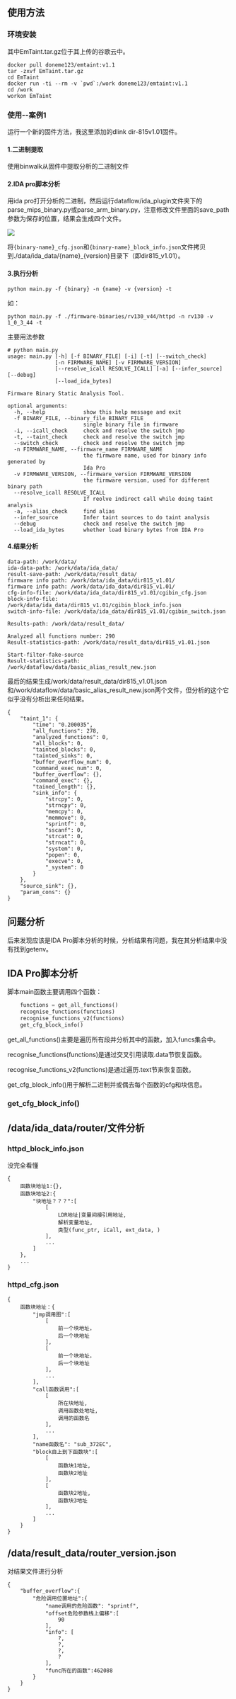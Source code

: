 ## 使用方法
### 环境安装
其中EmTaint.tar.gz位于其上传的谷歌云中。
```
docker pull doneme123/emtaint:v1.1
tar -zxvf EmTaint.tar.gz
cd EmTaint
docker run -ti --rm -v `pwd`:/work doneme123/emtaint:v1.1
cd /work
workon EmTaint
```

### 使用--案例1
运行一个新的固件方法，我这里添加的dlink dir-815v1.01固件。

#### 1.二进制提取
使用binwalk从固件中提取分析的二进制文件
#### 2.IDA pro脚本分析
用ida pro打开分析的二进制，然后运行dataflow/ida_plugin文件夹下的parse_mips_binary.py或parse_arm_binary.py，注意修改文件里面的save_path参数为保存的位置，结果会生成四个文件。

![](images/Pasted%20image%2020231123105157.png)

将`{binary-name}_cfg.json`和`{binary-name}_block_info.json`文件拷贝到./data/ida_data/{name}\_{version}目录下（即dir815_v1.01）。

#### 3.执行分析
```
python main.py -f {binary} -n {name} -v {version} -t
```

如：
```
python main.py -f ./firmware-binaries/rv130_v44/httpd -n rv130 -v 1_0_3_44 -t
```

主要用法参数
```
# python main.py 
usage: main.py [-h] [-f BINARY_FILE] [-i] [-t] [--switch_check]
               [-n FIRMWARE_NAME] [-v FIRMWARE_VERSION]
               [--resolve_icall RESOLVE_ICALL] [-a] [--infer_source] [--debug]
               [--load_ida_bytes]

Firmware Binary Static Analysis Tool.

optional arguments:
  -h, --help            show this help message and exit
  -f BINARY_FILE, --binary_file BINARY_FILE
                        single binary file in firmware
  -i, --icall_check     check and resolve the switch jmp
  -t, --taint_check     check and resolve the switch jmp
  --switch_check        check and resolve the switch jmp
  -n FIRMWARE_NAME, --firmware_name FIRMWARE_NAME
                        the firmware name, used for binary info generated by
                        Ida Pro
  -v FIRMWARE_VERSION, --firmware_version FIRMWARE_VERSION
                        the firmware version, used for different binary path
  --resolve_icall RESOLVE_ICALL
                        If reolve indirect call while doing taint analysis
  -a, --alias_check     find alias
  --infer_source        Infer taint sources to do taint analysis
  --debug               check and resolve the switch jmp
  --load_ida_bytes      whether load binary bytes from IDA Pro
```

#### 4.结果分析
```
data-path: /work/data/
ida-data-path: /work/data/ida_data/
result-save-path: /work/data/result_data/
firmware info path: /work/data/ida_data/dir815_v1.01/
firmware info path: /work/data/ida_data/dir815_v1.01/
cfg-info-file: /work/data/ida_data/dir815_v1.01/cgibin_cfg.json
block-info-file: /work/data/ida_data/dir815_v1.01/cgibin_block_info.json
switch-info-file: /work/data/ida_data/dir815_v1.01/cgibin_switch.json

Results-path: /work/data/result_data/

Analyzed all functions number: 290
Result-statistics-path: /work/data/result_data/dir815_v1.01.json

Start-filter-fake-source
Result-statistics-path: /work/dataflow/data/basic_alias_result_new.json
```

最后的结果生成/work/data/result_data/dir815_v1.01.json和/work/dataflow/data/basic_alias_result_new.json两个文件，但分析的这个它似乎没有分析出来任何结果。
```
{
    "taint_1": {
        "time": "0.200035",
        "all_functions": 278,
        "analyzed_functions": 0,
        "all_blocks": 0,
        "tainted_blocks": 0,
        "tainted_sinks": 0,
        "buffer_overflow_num": 0,
        "command_exec_num": 0,
        "buffer_overflow": {},
        "command_exec": {},
        "tained_length": {},
        "sink_info": {
            "strcpy": 0,
            "strncpy": 0,
            "memcpy": 0,
            "memmove": 0,
            "sprintf": 0,
            "sscanf": 0,
            "strcat": 0,
            "strncat": 0,
            "system": 0,
            "popen": 0,
            "execve": 0,
            "_system": 0
        }
    },
    "source_sink": {},
    "param_cons": {}
}
```

## 问题分析
后来发现应该是IDA Pro脚本分析的时候，分析结果有问题，我在其分析结果中没有找到getenv。

## IDA Pro脚本分析
脚本main函数主要调用四个函数：
```python
    functions = get_all_functions()
    recognise_functions(functions)
    recognise_functions_v2(functions)
    get_cfg_block_info()
```

get_all_functions()主要是遍历所有段并分析其中的函数，加入funcs集合中。

recognise_functions(functions)是通过交叉引用读取.data节恢复函数。

recognise_functions_v2(functions)是通过遍历.text节来恢复函数。

get_cfg_block_info()用于解析二进制并或偶去每个函数的cfg和块信息。

### get_cfg_block_info()





## /data/ida_data/router/文件分析
### httpd_block_info.json
没完全看懂
```
{
	函数块地址1:{},
	函数块地址2:{
		"块地址？？？":[
			[
				LDR地址|变量间接引用地址,
				解析变量地址,
				类型(func_ptr, iCall, ext_data, )
			],
			...
		]
	},
	...
}
```

### httpd_cfg.json
```
{
	函数块地址：{
		"jmp调用图":[
			[
				前一个块地址，
				后一个块地址
			],
			[
				前一个块地址，
				后一个块地址
			],
			...
		],
		"call函数调用":[
			[
				所在块地址,
				调用函数处地址,
				调用的函数名
			],
			...
		],
		"name函数名": "sub_372EC",
		"block自上到下函数块":[
			[
				函数块1地址,
				函数块2地址
			],
			[
				函数块2地址,
				函数块3地址
			],
			...
		]
	}
}
```

## /data/result_data/router_version.json
对结果文件进行分析
```
{
	"buffer_overflow":{
		"危险调用位置地址":{
			"name调用的危险函数": "sprintf",
			"offset危险参数栈上偏移":[
				90
			],
			"info": [
				?,
				?,
				?,
				?
			],
			"func所在的函数":462088
		}
	}
}
```